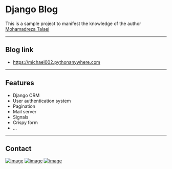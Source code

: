 # Django Blog
This is a sample project to manifest the knowledge of the author [Mohamadreza Talaei](https://github.com/Mohamad-Golden)

---------
## Blog link
* https://michael002.pythonanywhere.com

------
## Features
* Django ORM
* User authentication system
* Pagination
* Mail server
* Signals
* Crispy form
* ...

------
## Contact
[![image](https://img.shields.io/badge/Instagram-E4405F?style=for-the-badge&logo=instagram&logoColor=white)][instagram]
[![image](https://img.shields.io/badge/LinkedIn-0077B5?style=for-the-badge&logo=linkedin&logoColor=white)][linkedin]
[![image](https://img.shields.io/badge/GitHub-100000?style=for-the-badge&logo=github&logoColor=white)][github]

[instagram]: https://www.instagram.com/mohamadrezagolden/
[linkedin]: https://www.linkedin.com/in/mohamad-golden-94255723a/
[github]: https://github.com/Mohamad-Golden
